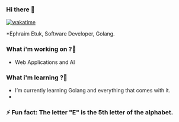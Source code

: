 ### Hi there 👋
[![wakatime](https://wakatime.com/badge/user/3f820709-5e9d-46fe-92a0-e734b680235f.svg)](https://wakatime.com/@3f820709-5e9d-46fe-92a0-e734b680235f)


*Ephraim Etuk, Software Developer, Golang.


### What i'm working on ?🔭 
- Web Applications and AI
### What i'm learning ?🌱 
- I’m currently learning Golang and everything that comes with it.
- 
### ⚡ Fun fact: The letter "E" is the 5th letter of the alphabet.

